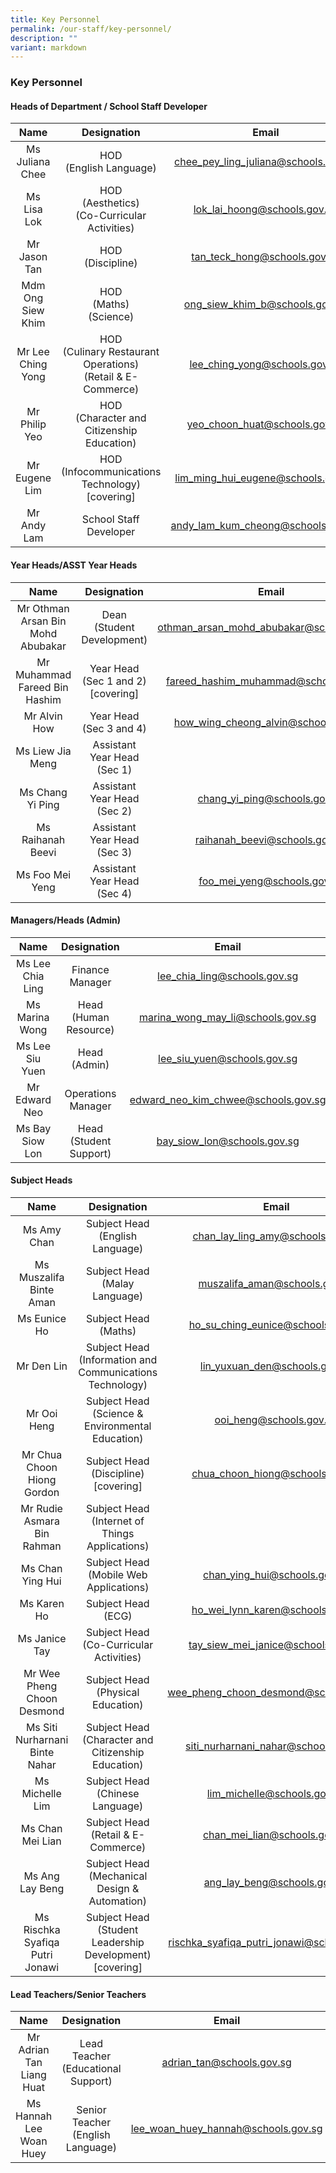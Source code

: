 ```yaml
---
title: Key Personnel
permalink: /our-staff/key-personnel/
description: ""
variant: markdown
---
```

### Key Personnel

#### Heads of Department / School Staff Developer

| Name | Designation | Email |
|:---:|:---:|:---:|
| Ms Juliana Chee | HOD<br>(English Language) | chee_pey_ling_juliana@schools.gov.sg |
| Ms Lisa Lok | HOD<br>(Aesthetics)<br>(Co-Curricular Activities) | lok_lai_hoong@schools.gov.sg |
| Mr Jason Tan | HOD<br>(Discipline) | tan_teck_hong@schools.gov.sg |
| Mdm Ong Siew Khim | HOD<br>(Maths)<br>(Science) | ong_siew_khim_b@schools.gov.sg |
| Mr Lee Ching Yong | HOD<br>(Culinary Restaurant Operations)<br>(Retail &amp; E-Commerce)<br> | lee_ching_yong@schools.gov.sg |
| Mr Philip Yeo | HOD<br>(Character and Citizenship Education) | yeo_choon_huat@schools.gov.sg |
| Mr Eugene Lim | HOD<br>(Infocommunications Technology)<br> [covering] | lim_ming_hui_eugene@schools.gov.sg |
| Mr Andy Lam | School Staff Developer | andy_lam_kum_cheong@schools.gov.sg |

 
#### Year Heads/ASST Year Heads

| Name | Designation | Email |
|:---:|:---:|:---:|
| Mr Othman Arsan Bin Mohd Abubakar | Dean <br>(Student Development) | othman_arsan_mohd_abubakar@schools.gov.sg |
| Mr Muhammad Fareed Bin Hashim | Year Head <br>(Sec 1 and 2) [covering] | fareed_hashim_muhammad@schools.gov.sg |
| Mr Alvin How | Year Head <br>(Sec 3 and 4) | how_wing_cheong_alvin@schools.gov.sg |
| Ms Liew Jia Meng | Assistant Year Head <br>(Sec 1) |  |
| Ms Chang Yi Ping |  Assistant Year Head <br>(Sec 2) | chang_yi_ping@schools.gov.sg |
| Ms Raihanah Beevi |Assistant Year Head <br>(Sec 3) | raihanah_beevi@schools.gov.sg |
| Ms Foo Mei Yeng |  Assistant Year Head <br>(Sec 4) | foo_mei_yeng@schools.gov.sg |


#### Managers/Heads (Admin)

| Name | Designation | Email |
|:---:|:---:|:---:|
| Ms Lee Chia Ling | Finance Manager | lee_chia_ling@schools.gov.sg |
| Ms Marina Wong | Head (Human Resource) | marina_wong_may_li@schools.gov.sg |
| Ms Lee Siu Yuen | Head (Admin) | lee_siu_yuen@schools.gov.sg |
| Mr Edward Neo | Operations Manager |edward_neo_kim_chwee@schools.gov.sg |
| Ms Bay Siow Lon | Head (Student Support) | bay_siow_lon@schools.gov.sg |


#### Subject Heads

| Name | Designation | Email |
|:---:|:---:|:---:|
| Ms Amy Chan  | Subject Head<br>(English Language) | chan_lay_ling_amy@schools.gov.sg |
| Ms Muszalifa Binte Aman | Subject Head<br>(Malay Language)| muszalifa_aman@schools.gov.sg |
| Ms Eunice Ho | Subject Head (Maths)| ho_su_ching_eunice@schools.gov.sg |
| Mr Den Lin | Subject Head<br>(Information and Communications Technology) | lin_yuxuan_den@schools.gov.sg |
| Mr Ooi Heng | Subject Head (Science &amp; Environmental Education) | ooi_heng@schools.gov.sg |
| Mr Chua Choon Hiong Gordon | Subject Head (Discipline)<br>[covering] | chua_choon_hiong@schools.gov.sg |
| Mr Rudie Asmara Bin Rahman | Subject Head (Internet of Things Applications) |  |
| Ms Chan Ying Hui | Subject Head<br>(Mobile Web Applications) | chan_ying_hui@schools.gov.sg|
| Ms Karen Ho | Subject Head<br>(ECG) | ho_wei_lynn_karen@schools.gov.sg |
| Ms Janice Tay | Subject Head<br>(Co-Curricular Activities) | tay_siew_mei_janice@schools.gov.sg |
| Mr Wee Pheng Choon Desmond | Subject Head<br>(Physical Education) | wee_pheng_choon_desmond@schools.gov.sg |
| Ms Siti Nurharnani Binte Nahar | Subject Head<br>(Character and Citizenship Education) | siti_nurharnani_nahar@schools.gov.sg |
| Ms Michelle Lim | Subject Head <br> (Chinese Language) | lim_michelle@schools.gov.sg|
| Ms Chan Mei Lian | Subject Head <br>(Retail &amp; E-Commerce) | chan_mei_lian@schools.gov.sg
| Ms Ang Lay Beng | Subject Head <br> (Mechanical Design &amp; Automation) | ang_lay_beng@schools.gov.sg|
| Ms Rischka Syafiqa Putri Jonawi | Subject Head <br> (Student Leadership Development) <br>[covering] | rischka_syafiqa_putri_jonawi@schools.gov.sg|

#### Lead Teachers/Senior Teachers

| Name | Designation | Email |
|:---:|:---:|:---:|
| Mr Adrian Tan Liang Huat  | Lead Teacher<br>(Educational Support) | adrian_tan@schools.gov.sg |
| Ms Hannah Lee Woan Huey | Senior Teacher<br>(English Language)| lee_woan_huey_hannah@schools.gov.sg |
